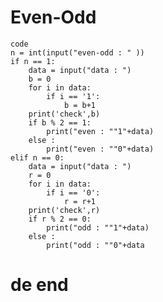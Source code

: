 # Even-Odd
    code
    n = int(input("even-odd : " ))
    if n == 1:
        data = input("data : ")
        b = 0
        for i in data:
            if i == '1':
                b = b+1 
        print('check',b)            
        if b % 2 == 1:
            print("even : ""1"+data)
        else :
            print("even : ""0"+data)
    elif n == 0:
        data = input("data : ")
        r = 0
        for i in data:
            if i == '0':
                r = r+1 
        print('check',r)            
        if r % 2 == 0:
            print("odd : ""1"+data)
        else :
            print("odd : ""0"+data

# de end